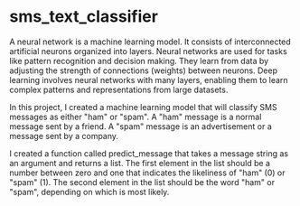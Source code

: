 # sms_text_classifier
A neural network is a machine learning model. It consists of interconnected artificial neurons organized into layers. Neural networks are used for tasks like pattern recognition and decision making. They learn from data by adjusting the strength of connections (weights) between neurons. Deep learning involves neural networks with many layers, enabling them to learn complex patterns and representations from large datasets.

In this project, I created a machine learning model that will classify SMS messages as either "ham" or "spam". A "ham" message is a normal message sent by a friend. A "spam" message is an advertisement or a message sent by a company.

I created a function called predict_message that takes a message string as an argument and returns a list. The first element in the list should be a number between zero and one that indicates the likeliness of "ham" (0) or "spam" (1). The second element in the list should be the word "ham" or "spam", depending on which is most likely.

